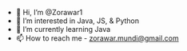 - 👋 Hi, I’m @Zorawar1
- 👀 I’m interested in Java, JS, & Python
- 🌱 I’m currently learning Java
- 📫 How to reach me - zorawar.mundi@gmail.com  

<!---
Zorawar1/Zorawar1 is a ✨ special ✨ repository because its `README.md` (this file) appears on your GitHub profile.
You can click the Preview link to take a look at your changes.
--->
